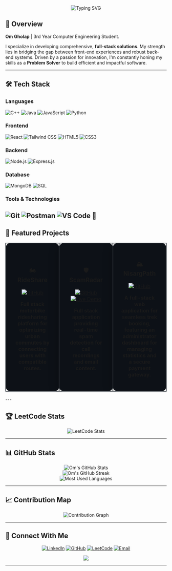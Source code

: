 <div align="center">
  <img src="https://readme-typing-svg.herokuapp.com?font=Fira+Code&size=30&pause=1000&color=36BCF7&center=true&vCenter=true&width=600&lines=Full+Stack+Developer;Computer+Engineering+Student;MERN+Stack+Enthusiast;Problem+Solver" alt="Typing SVG" />
</div>

## 🌟 Overview

**Om Gholap** | 3rd Year Computer Engineering Student.

I specialize in developing comprehensive, **full-stack solutions**. My strength lies in bridging the gap between front-end experiences and robust back-end systems. Driven by a passion for innovation, I'm constantly honing my skills as a **Problem Solver** to build efficient and impactful software.

---

## 🛠️ Tech Stack

### Languages
![C++](https://img.shields.io/badge/C%2B%2B-00599C?style=for-the-badge&logo=c%2B%2B&logoColor=white)
![Java](https://img.shields.io/badge/Java-ED8B00?style=for-the-badge&logo=openjdk&logoColor=white)
![JavaScript](https://img.shields.io/badge/JavaScript-F7DF1E?style=for-the-badge&logo=javascript&logoColor=black)
![Python](https://img.shields.io/badge/Python-3776AB?style=for-the-badge&logo=python&logoColor=white)

### Frontend
![React](https://img.shields.io/badge/React-61DAFB?style=for-the-badge&logo=react&logoColor=black)
![Tailwind CSS](https://img.shields.io/badge/Tailwind_CSS-38B2AC?style=for-the-badge&logo=tailwind-css&logoColor=white)
![HTML5](https://img.shields.io/badge/HTML5-E34F26?style=for-the-badge&logo=html5&logoColor=white)
![CSS3](https://img.shields.io/badge/CSS3-1572B6?style=for-the-badge&logo=css3&logoColor=white)

### Backend
![Node.js](https://img.shields.io/badge/Node.js-43853D?style=for-the-badge&logo=node.js&logoColor=white)
![Express.js](https://img.shields.io/badge/Express.js-404D59?style=for-the-badge&logo=express&logoColor=white)

### Database
![MongoDB](https://img.shields.io/badge/MongoDB-4EA94B?style=for-the-badge&logo=mongodb&logoColor=white)
![SQL](https://img.shields.io/badge/SQL-336791?style=for-the-badge&logo=postgresql&logoColor=white)

### Tools & Technologies
![Git](https://img.shields.io/badge/Git-F05032?style=for-the-badge&logo=git&logoColor=white)
![Postman](https://img.shields.io/badge/Postman-FF6C37?style=for-the-badge&logo=postman&logoColor=white)
![VS Code](https://img.shields.io/badge/VS_Code-007ACC?style=for-the-badge&logo=visual-studio-code&logoColor=white)
👋
---
## 🚀 Featured Projects

<div align="center">
  
<table>
<tr>
<td width="33%" align="center" style="background-color: #0D1117; border: 2px solid #30363D; border-radius: 15px; padding: 25px; box-shadow: 0 8px 32px rgba(0,0,0,0.3);">

### 🏍️ RideShare
[![GitHub](https://img.shields.io/badge/GitHub-Repo-black?style=flat&logo=github)](https://github.com/omgholap11/RideShare)

**Full stack motorbike ridesharing platform for optimizing urban commutes by connecting users with compatible routes.**

</td>
<td width="33%" align="center" style="background-color: #0D1117; border: 2px solid #30363D; border-radius: 15px; padding: 25px; box-shadow: 0 8px 32px rgba(0,0,0,0.3);">

### 🛡️ ScamRadar
[![GitHub](https://img.shields.io/badge/GitHub-Repo-black?style=flat&logo=github)](https://github.com/Sarish05/ScamRadar)
[![Live Demo](https://img.shields.io/badge/🔗-Live%20Demo-blue?style=flat&labelColor=000000)](https://scam-radar.vercel.app/)

**Full stack application providing real-time spam detection for call recordings and email content.**

</td>
<td width="33%" align="center" style="background-color: #0D1117; border: 2px solid #30363D; border-radius: 15px; padding: 25px; box-shadow: 0 8px 32px rgba(0,0,0,0.3);">

### 🏔️ NisargPath
[![GitHub](https://img.shields.io/badge/GitHub-Repo-black?style=flat&logo=github)](https://github.com/omgholap11/NisargPath)

**A full-stack web application for seamless trek booking, featuring an administrator dashboard for managing statistics and a secure payment gateway.**

</td>
</tr>
</table>

</div>
---

## 🏆 LeetCode Stats

<div align="center">
  <img src="https://leetcard.jacoblin.cool/Om_Gholap?theme=dark&font=Karma&ext=heatmap" alt="LeetCode Stats"/>
</div>


---

## 📊 GitHub Stats

<div align="center">
  <img src="https://github-readme-stats.vercel.app/api?username=omgholap11&show_icons=true&theme=tokyonight&hide_border=true&bg_color=0D1117" alt="Om's GitHub Stats" />
</div>

<div align="center">
  <img src="https://github-readme-streak-stats.herokuapp.com/?user=omgholap11&theme=tokyonight&hide_border=true&background=0D1117" alt="Om's GitHub Streak" />
</div>

<div align="center">
  <img src="https://github-readme-stats.vercel.app/api/top-langs/?username=omgholap11&layout=compact&theme=tokyonight&hide_border=true&bg_color=0D1117" alt="Most Used Languages" />
</div>

---

## 📈 Contribution Map

<div align="center">
  <img src="https://github-readme-activity-graph.vercel.app/graph?username=omgholap11&theme=tokyo-night&hide_border=true&bg_color=0D1117" alt="Contribution Graph" />
</div>

---

## 🤝 Connect With Me

<div align="center">
  
[![LinkedIn](https://img.shields.io/badge/LinkedIn-0077B5?style=for-the-badge&logo=linkedin&logoColor=white)](https://www.linkedin.com/in/om-gholap-4b011b293)
[![GitHub](https://img.shields.io/badge/GitHub-100000?style=for-the-badge&logo=github&logoColor=white)](https://github.com/omgholap11)
[![LeetCode](https://img.shields.io/badge/LeetCode-FFA116?style=for-the-badge&logo=leetcode&logoColor=black)](https://leetcode.com/Om_Gholap)
[![Email](https://img.shields.io/badge/Email-D14836?style=for-the-badge&logo=gmail&logoColor=white)](mailto:omgholap051@gmail.com)

</div>


<div align="center">
  <img src="https://capsule-render.vercel.app/api?type=waving&color=0:36BCF7,100:667eea&height=120&section=footer&animation=fadeIn" />
</div>

---




